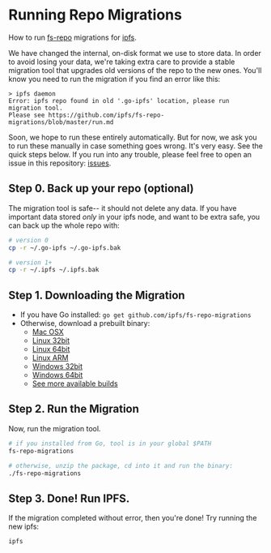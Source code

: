 # Running Repo Migrations

How to run [fs-repo](https://github.com/ipfs/specs/tree/master/repo/fs-repo) migrations for [ipfs](https://github.com/ipfs/ipfs).

We have changed the internal, on-disk format we use to store data. In order to avoid losing your data, we're taking extra care to provide a stable migration tool that upgrades old versions of the repo to the new ones. You'll know you need to run the migration if you find an error like this:

```
> ipfs daemon
Error: ipfs repo found in old '.go-ipfs' location, please run migration tool.
Please see https://github.com/ipfs/fs-repo-migrations/blob/master/run.md
```

Soon, we hope to run these entirely automatically. But for now, we ask you to run these manually in case something goes wrong. It's very easy. See the quick steps below. If you run into any trouble, please feel free to open an issue in this repository: [issues](https://github.com/ipfs/fs-repo-migrations/issues).

## Step 0. Back up your repo (optional)

The migration tool is safe-- it should not delete any data. If you have important data stored _only_ in your ipfs node, and want to be extra safe, you can back up the whole repo with:

```sh
# version 0
cp -r ~/.go-ipfs ~/.go-ipfs.bak

# version 1+
cp -r ~/.ipfs ~/.ipfs.bak
```

## Step 1. Downloading the Migration

- If you have Go installed: `go get github.com/ipfs/fs-repo-migrations`
- Otherwise, download a prebuilt binary:
  - [Mac OSX](https://gobuilder.me/get/github.com/ipfs/fs-repo-migrations/fs-repo-migrations_master_darwin-amd64.zip)
  - [Linux 32bit](https://gobuilder.me/get/github.com/ipfs/fs-repo-migrations/fs-repo-migrations_master_linux-386.zip)
  - [Linux 64bit](https://gobuilder.me/get/github.com/ipfs/fs-repo-migrations/fs-repo-migrations_master_linux-amd64.zip)
  - [Linux ARM](https://gobuilder.me/get/github.com/ipfs/fs-repo-migrations/fs-repo-migrations_master_linux-arm.zip)
  - [Windows 32bit](https://gobuilder.me/get/github.com/ipfs/fs-repo-migrations/fs-repo-migrations_master_windows-386.zip)
  - [Windows 64bit](https://gobuilder.me/get/github.com/ipfs/fs-repo-migrations/fs-repo-migrations_master_windows-amd64.zip)
  - [See more available builds](https://gobuilder.me/github.com/ipfs/fs-repo-migrations)

## Step 2. Run the Migration

Now, run the migration tool.

```sh
# if you installed from Go, tool is in your global $PATH
fs-repo-migrations

# otherwise, unzip the package, cd into it and run the binary:
./fs-repo-migrations
```


## Step 3. Done! Run IPFS.

If the migration completed without error, then you're done! Try running the new ipfs:

```
ipfs
```
